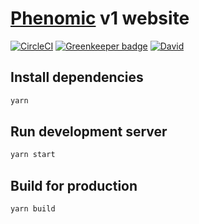 # [Phenomic](https://phenomic.io/) v1 website

[![CircleCI](https://img.shields.io/circleci/project/github/medfreeman/medfreeman.github.io.svg)](https://circleci.com/gh/medfreeman/medfreeman.github.io)
[![Greenkeeper badge](https://badges.greenkeeper.io/medfreeman/medfreeman.github.io.svg)](https://greenkeeper.io/)
[![David](https://img.shields.io/david/dev/medfreeman/medfreeman.github.io.svg)](https://david-dm.org/medfreeman/medfreeman.github.io?type=dev)

## Install dependencies

```sh
yarn
```

## Run development server

```sh
yarn start
```

## Build for production

```sh
yarn build
```
